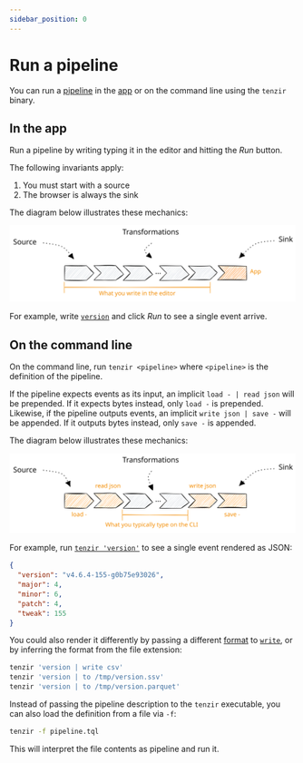 ```yaml
---
sidebar_position: 0
---
```


# Run a pipeline

You can run a [pipeline](../../pipelines.md) in the
[app](https://app.tenzir.com) or on the command line using the `tenzir` binary.

## In the app

Run a pipeline by writing typing it in the editor and hitting the *Run* button.

The following invariants apply:

1. You must start with a source
2. The browser is always the sink

The diagram below illustrates these mechanics:

![Pipeline in the Browser](pipeline-browser.excalidraw.svg)

For example, write [`version`](../../operators/version.md) and click *Run* to
see a single event arrive.

## On the command line

On the command line, run `tenzir <pipeline>` where `<pipeline>` is the
definition of the pipeline.

If the pipeline expects events as its input, an implicit `load - | read json`
will be prepended. If it expects bytes instead, only `load -` is prepended.
Likewise, if the pipeline outputs events, an implicit `write json | save -` will
be appended. If it outputs bytes instead, only `save -` is appended.

The diagram below illustrates these mechanics:

![Pipeline on the command line](pipeline-cli.excalidraw.svg)

For example, run [`tenzir 'version'`](../../operators/version.md) to
see a single event rendered as JSON:

```json
{
  "version": "v4.6.4-155-g0b75e93026",
  "major": 4,
  "minor": 6,
  "patch": 4,
  "tweak": 155
}
```

You could also render it differently by passing a different
[format](../../formats.md) to [`write`](../../operators/write.md), or by
inferring the format from the file extension:

```bash
tenzir 'version | write csv'
tenzir 'version | to /tmp/version.ssv'
tenzir 'version | to /tmp/version.parquet'
```

Instead of passing the pipeline description to the `tenzir` executable, you can
also load the definition from a file via `-f`:

```bash
tenzir -f pipeline.tql
```

This will interpret the file contents as pipeline and run it.
